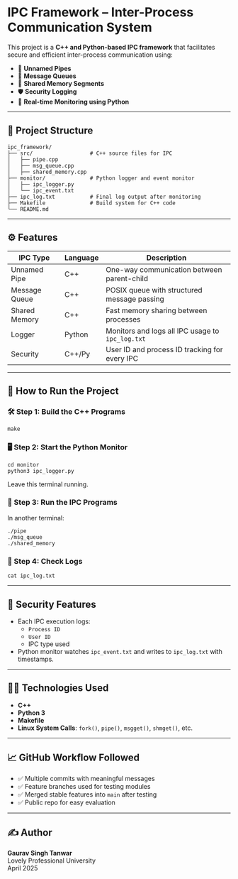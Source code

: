 # IPC Framework – Inter-Process Communication System

This project is a **C++ and Python-based IPC framework** that facilitates secure and efficient inter-process communication using:

- 🔹 **Unnamed Pipes**
- 🔹 **Message Queues**
- 🔹 **Shared Memory Segments**
- 🛡️ **Security Logging**
- 🐍 **Real-time Monitoring using Python**

---

## 📁 Project Structure

```
ipc_framework/
├── src/                  # C++ source files for IPC
│   ├── pipe.cpp
│   ├── msg_queue.cpp
│   ├── shared_memory.cpp
├── monitor/              # Python logger and event monitor
│   ├── ipc_logger.py
│   └── ipc_event.txt
├── ipc_log.txt           # Final log output after monitoring
├── Makefile              # Build system for C++ code
└── README.md
```

---

## ⚙️ Features

| IPC Type        | Language | Description                                      |
|-----------------|----------|--------------------------------------------------|
| Unnamed Pipe    | C++      | One-way communication between parent-child       |
| Message Queue   | C++      | POSIX queue with structured message passing      |
| Shared Memory   | C++      | Fast memory sharing between processes            |
| Logger          | Python   | Monitors and logs all IPC usage to `ipc_log.txt` |
| Security        | C++/Py   | User ID and process ID tracking for every IPC    |

---

## 🚀 How to Run the Project

### 🛠 Step 1: Build the C++ Programs

```
make
```

### 🖥️ Step 2: Start the Python Monitor

```
cd monitor
python3 ipc_logger.py
```

Leave this terminal running.

### 🚦 Step 3: Run the IPC Programs

In another terminal:

```
./pipe
./msg_queue
./shared_memory
```

### 📜 Step 4: Check Logs

```
cat ipc_log.txt
```

---

## 🔐 Security Features

- Each IPC execution logs:
  - `Process ID`
  - `User ID`
  - IPC type used
- Python monitor watches `ipc_event.txt` and writes to `ipc_log.txt` with timestamps.

---

## 👨‍💻 Technologies Used

- **C++**
- **Python 3**
- **Makefile**
- **Linux System Calls**: `fork()`, `pipe()`, `msgget()`, `shmget()`, etc.

---

## 📈 GitHub Workflow Followed

- ✅ Multiple commits with meaningful messages
- ✅ Feature branches used for testing modules
- ✅ Merged stable features into `main` after testing
- ✅ Public repo for easy evaluation

---

## ✍️ Author

**Gaurav Singh Tanwar**  
Lovely Professional University  
April 2025

